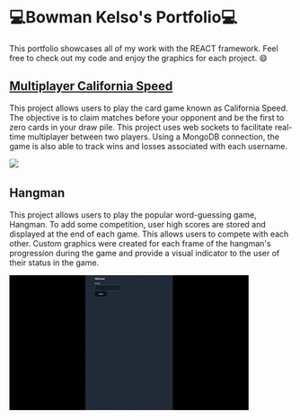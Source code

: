# 💻Bowman Kelso's Portfolio💻
This portfolio showcases all of my work with the REACT framework. Feel free to check out my code and enjoy the graphics for each project. :smile:

## [Multiplayer California Speed](https://github.com/Bowman-Kelso/Portfolio/tree/main/CaliforniaSpeed)
This project allows users to play the card game known as California Speed. The objective is to claim matches before your opponent and be the first to zero cards in your draw pile. This project uses web sockets to facilitate real-time multiplayer between two players. Using a MongoDB connection, the game is also able to track wins and losses associated with each username.

![](https://github.com/Bowman-Kelso/Portfolio/blob/main/media/CaliforniaSpeed.gif)

## Hangman
This project allows users to play the popular word-guessing game, Hangman. To add some competition, user high scores are stored and displayed at the end of each game. This allows users to compete with each other. Custom graphics were created for each frame of the hangman's progression during the game and provide a visual indicator to the user of their status in the game.

![](https://github.com/Bowman-Kelso/Portfolio/blob/main/media/Hangman.gif)
